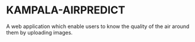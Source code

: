 # KAMPALA-AIRPREDICT
A web application which enable users to know the quality of the air around them by uploading images.
